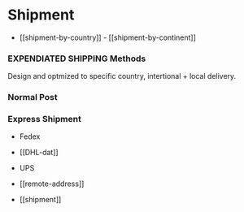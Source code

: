 
# Shipment 

- [[shipment-by-country]] - [[shipment-by-continent]]



### EXPENDIATED SHIPPING Methods
Design and optmized to specific country, intertional + local delivery.

### Normal Post 

### Express Shipment 

- Fedex
- [[DHL-dat]]
- UPS

- [[remote-address]]


- [[shipment]]

